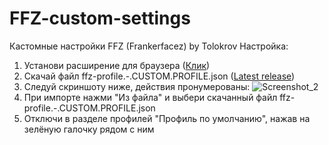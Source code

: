 # FFZ-custom-settings
Кастомные настройки FFZ (Frankerfacez) by Tolokrov
Настройка:
1) Установи расширение для браузера ([Клик](https://www.frankerfacez.com/))
2) Скачай файл ffz-profile.-.CUSTOM.PROFILE.json ([Latest release](https://github.com/Tolokrov/FFZ-custom-settings/releases/tag/1.0.0))
3) Следуй скриншоту ниже, действия пронумерованы:
![Screenshot_2](https://github.com/user-attachments/assets/76324b37-bc9d-43ca-a0bf-9548ccc99bd5)
4) При импорте нажми "Из файла" и выбери скачанный файл ffz-profile.-.CUSTOM.PROFILE.json
5) Отключи в разделе профилей "Профиль по умолчанию", нажав на зелёную галочку рядом с ним
